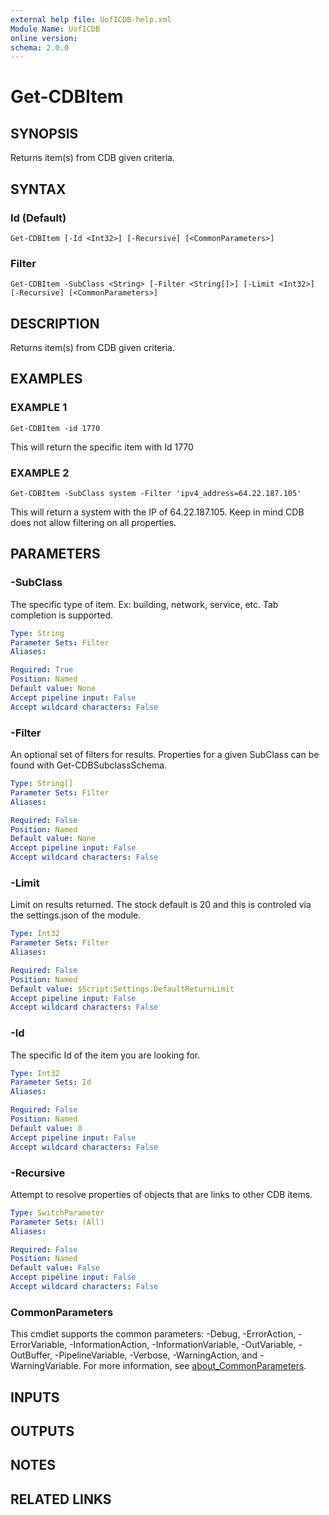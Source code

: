 ```yaml
---
external help file: UofICDB-help.xml
Module Name: UofICDB
online version:
schema: 2.0.0
---
```


# Get-CDBItem

## SYNOPSIS
Returns item(s) from CDB given criteria.

## SYNTAX

### Id (Default)
```
Get-CDBItem [-Id <Int32>] [-Recursive] [<CommonParameters>]
```

### Filter
```
Get-CDBItem -SubClass <String> [-Filter <String[]>] [-Limit <Int32>] [-Recursive] [<CommonParameters>]
```

## DESCRIPTION
Returns item(s) from CDB given criteria.

## EXAMPLES

### EXAMPLE 1
```
Get-CDBItem -id 1770
```

This will return the specific item with Id 1770

### EXAMPLE 2
```
Get-CDBItem -SubClass system -Filter 'ipv4_address=64.22.187.105'
```

This will return a system with the IP of 64.22.187.105.
Keep in mind CDB does not allow filtering on all properties.

## PARAMETERS

### -SubClass
The specific type of item.
Ex: building, network, service, etc.
Tab completion is supported.

```yaml
Type: String
Parameter Sets: Filter
Aliases:

Required: True
Position: Named
Default value: None
Accept pipeline input: False
Accept wildcard characters: False
```

### -Filter
An optional set of filters for results.
Properties for a given SubClass can be found with Get-CDBSubclassSchema.

```yaml
Type: String[]
Parameter Sets: Filter
Aliases:

Required: False
Position: Named
Default value: None
Accept pipeline input: False
Accept wildcard characters: False
```

### -Limit
Limit on results returned.
The stock default is 20 and this is controled via the settings.json of the module.

```yaml
Type: Int32
Parameter Sets: Filter
Aliases:

Required: False
Position: Named
Default value: $Script:Settings.DefaultReturnLimit
Accept pipeline input: False
Accept wildcard characters: False
```

### -Id
The specific Id of the item you are looking for.

```yaml
Type: Int32
Parameter Sets: Id
Aliases:

Required: False
Position: Named
Default value: 0
Accept pipeline input: False
Accept wildcard characters: False
```

### -Recursive
Attempt to resolve properties of objects that are links to other CDB items.

```yaml
Type: SwitchParameter
Parameter Sets: (All)
Aliases:

Required: False
Position: Named
Default value: False
Accept pipeline input: False
Accept wildcard characters: False
```

### CommonParameters
This cmdlet supports the common parameters: -Debug, -ErrorAction, -ErrorVariable, -InformationAction, -InformationVariable, -OutVariable, -OutBuffer, -PipelineVariable, -Verbose, -WarningAction, and -WarningVariable. For more information, see [about_CommonParameters](http://go.microsoft.com/fwlink/?LinkID=113216).

## INPUTS

## OUTPUTS

## NOTES

## RELATED LINKS
